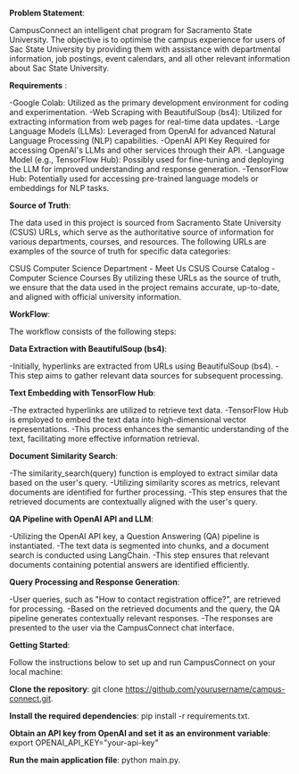 **Problem Statement**: 

CampusConnect an intelligent chat program for Sacramento State University. The objective is to optimise the campus experience for users of Sac State University by providing them with assistance with departmental information, job postings, event calendars, and all other relevant information about Sac State University.

**Requirements** :

-Google Colab: Utilized as the primary development environment for coding and experimentation.
-Web Scraping with BeautifulSoup (bs4): Utilized for extracting information from web pages for real-time data updates.
-Large Language Models (LLMs): Leveraged from OpenAI for advanced Natural Language Processing (NLP) capabilities.
-OpenAI API Key Required for accessing OpenAI's LLMs and other services through their API.
-Language Model (e.g., TensorFlow Hub): Possibly used for fine-tuning and deploying the LLM for improved understanding and response generation.
-TensorFlow Hub: Potentially used for accessing pre-trained language models or embeddings for NLP tasks.

**Source of Truth**:

The data used in this project is sourced from Sacramento State University (CSUS) URLs, which serve as the authoritative source of information for various departments, courses, and resources. The following URLs are examples of the source of truth for specific data categories:

CSUS Computer Science Department - Meet Us
CSUS Course Catalog - Computer Science Courses
By utilizing these URLs as the source of truth, we ensure that the data used in the project remains accurate, up-to-date, and aligned with official university information.



**WorkFlow**:

The workflow consists of the following steps:

****Data Extraction with BeautifulSoup (bs4)****:

-Initially, hyperlinks are extracted from URLs using BeautifulSoup (bs4).
-This step aims to gather relevant data sources for subsequent processing.

****Text Embedding with TensorFlow Hub****:

-The extracted hyperlinks are utilized to retrieve text data.
-TensorFlow Hub is employed to embed the text data into high-dimensional vector representations.
-This process enhances the semantic understanding of the text, facilitating more effective information retrieval.

****Document Similarity Search****:

-The similarity_search(query) function is employed to extract similar data based on the user's query.
-Utilizing similarity scores as metrics, relevant documents are identified for further processing.
-This step ensures that the retrieved documents are contextually aligned with the user's query.

****QA Pipeline with OpenAI API and LLM****:

-Utilizing the OpenAI API key, a Question Answering (QA) pipeline is instantiated.
-The text data is segmented into chunks, and a document search is conducted using LangChain.
-This step ensures that relevant documents containing potential answers are identified efficiently.

****Query Processing and Response Generation****:

-User queries, such as "How to contact registration office?", are retrieved for processing.
-Based on the retrieved documents and the query, the QA pipeline generates contextually relevant responses.
-The responses are presented to the user via the CampusConnect chat interface.

**Getting Started**:

Follow the instructions below to set up and run CampusConnect on your local machine:

****Clone the repository****: git clone https://github.com/yourusername/campus-connect.git.

****Install the required dependencies****: pip install -r requirements.txt.

****Obtain an API key from OpenAI and set it as an environment variable****: export OPENAI_API_KEY="your-api-key"

****Run the main application file****: python main.py.






